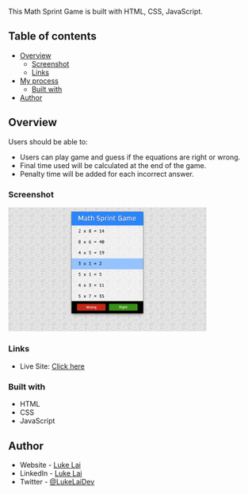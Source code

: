 
This Math Sprint Game is built with HTML, CSS, JavaScript.

## Table of contents

- [Overview](#overview)
  - [Screenshot](#screenshot)
  - [Links](#links)
- [My process](#my-process)
  - [Built with](#built-with)
- [Author](#author)



## Overview

Users should be able to:

- Users can play game and guess if the equations are right or wrong.
- Final time used will be calculated at the end of the game.
- Penalty time will be added for each incorrect answer.


### Screenshot

<img src="./preview.png" width="400" />


### Links

- Live Site: [Click here](https://simpleluke.github.io/Math-Sprint-Game/)

### Built with

- HTML
- CSS
- JavaScript

## Author

- Website - [Luke Lai](https://lukelai.tech/)
- LinkedIn - [Luke Lai](https://www.linkedin.com/in/luke-lai-309a3522b/)
- Twitter - [@LukeLaiDev](https://www.twitter.com/LukeLaiDev)
